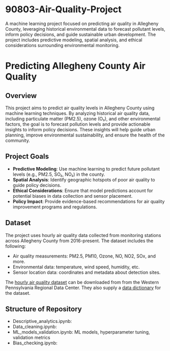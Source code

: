 # 90803-Air-Quality-Project
A machine learning project focused on predicting air quality in Allegheny County, leveraging historical environmental data to forecast pollutant levels, inform policy decisions, and guide sustainable urban development. The project includes predictive modeling, spatial analysis, and ethical considerations surrounding environmental monitoring.

# Predicting Allegheny County Air Quality

## Overview
This project aims to predict air quality levels in Allegheny County using machine learning techniques. By analyzing historical air quality data, including particulate matter (PM2.5), ozone (O₃), and other environmental factors, the goal is to forecast pollution levels and provide actionable insights to inform policy decisions. These insights will help guide urban planning, improve environmental sustainability, and ensure the health of the community.

## Project Goals
* **Predictive Modeling**: Use machine learning to predict future pollutant levels (e.g., PM2.5, SO₂, NO₂) in the county.
* **Spatial Analysis**: Identify geographic hotspots of poor air quality to guide policy decisions.
* **Ethical Considerations**: Ensure that model predictions account for potential biases in data collection and sensor placement.
* **Policy Impact**: Provide evidence-based recommendations for air quality improvement programs and regulations.

## Dataset
The project uses hourly air quality data collected from monitoring stations across Allegheny County from 2016-present. The dataset includes the following:
* Air quality measurements: PM2.5, PM10, Ozone, NO, NO2, SOx, and more.
* Environmental data: temperature, wind speed, humidity, etc.
* Sensor location data: coordinates and metadata about detection sites.

The [hourly air quality dataset](https://data.wprdc.org/dataset/allegheny-county-air-quality/resource/36fb4629-8003-4acc-a1ca-3302778a530d) can be downloaded from  from the Western Pennsylvania Regional Data Center. They also supply a [data dictionary](https://data.wprdc.org/dataset/allegheny-county-air-quality/resource/01297a0a-4160-41b3-8caf-90f7857ab7bd) for the dataset.

## Structure of Repository
* Descriptive_analytics.ipynb: 
* Data_cleaning.ipynb: 
* ML_models_validation.ipynb: ML models, hyperparameter tuning, validation metrics
* Bias_checking.ipynb: 
